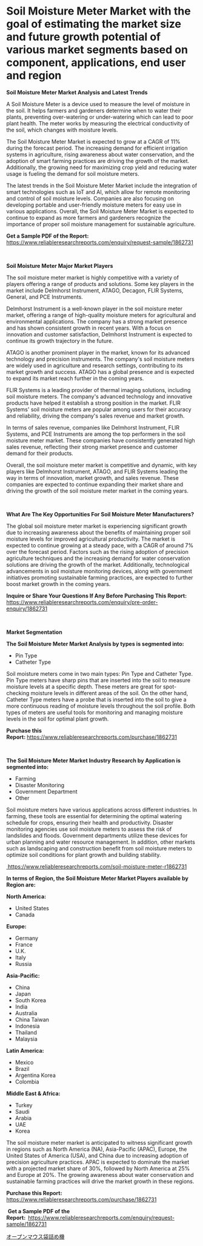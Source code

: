 <p><h1>Soil Moisture Meter Market with the goal of estimating the market size and future growth potential of various market segments based on component, applications, end user and region</h1></p><p><strong>Soil Moisture Meter Market Analysis and Latest Trends</strong></p>
<p><p>A Soil Moisture Meter is a device used to measure the level of moisture in the soil. It helps farmers and gardeners determine when to water their plants, preventing over-watering or under-watering which can lead to poor plant health. The meter works by measuring the electrical conductivity of the soil, which changes with moisture levels.</p><p>The Soil Moisture Meter Market is expected to grow at a CAGR of 11% during the forecast period. The increasing demand for efficient irrigation systems in agriculture, rising awareness about water conservation, and the adoption of smart farming practices are driving the growth of the market. Additionally, the growing need for maximizing crop yield and reducing water usage is fueling the demand for soil moisture meters.</p><p>The latest trends in the Soil Moisture Meter Market include the integration of smart technologies such as IoT and AI, which allow for remote monitoring and control of soil moisture levels. Companies are also focusing on developing portable and user-friendly moisture meters for easy use in various applications. Overall, the Soil Moisture Meter Market is expected to continue to expand as more farmers and gardeners recognize the importance of proper soil moisture management for sustainable agriculture.</p></p>
<p><strong>Get a Sample PDF of the Report:&nbsp;</strong> <a href="https://www.reliableresearchreports.com/enquiry/request-sample/1862731">https://www.reliableresearchreports.com/enquiry/request-sample/1862731</a></p>
<p>&nbsp;</p>
<p><strong>Soil Moisture Meter Major Market Players</strong></p>
<p><p>The soil moisture meter market is highly competitive with a variety of players offering a range of products and solutions. Some key players in the market include Delmhorst Instrument, ATAGO, Decagon, FLIR Systems, General, and PCE Instruments.</p><p>Delmhorst Instrument is a well-known player in the soil moisture meter market, offering a range of high-quality moisture meters for agricultural and environmental applications. The company has a strong market presence and has shown consistent growth in recent years. With a focus on innovation and customer satisfaction, Delmhorst Instrument is expected to continue its growth trajectory in the future.</p><p>ATAGO is another prominent player in the market, known for its advanced technology and precision instruments. The company's soil moisture meters are widely used in agriculture and research settings, contributing to its market growth and success. ATAGO has a global presence and is expected to expand its market reach further in the coming years.</p><p>FLIR Systems is a leading provider of thermal imaging solutions, including soil moisture meters. The company's advanced technology and innovative products have helped it establish a strong position in the market. FLIR Systems' soil moisture meters are popular among users for their accuracy and reliability, driving the company's sales revenue and market growth.</p><p>In terms of sales revenue, companies like Delmhorst Instrument, FLIR Systems, and PCE Instruments are among the top performers in the soil moisture meter market. These companies have consistently generated high sales revenue, reflecting their strong market presence and customer demand for their products.</p><p>Overall, the soil moisture meter market is competitive and dynamic, with key players like Delmhorst Instrument, ATAGO, and FLIR Systems leading the way in terms of innovation, market growth, and sales revenue. These companies are expected to continue expanding their market share and driving the growth of the soil moisture meter market in the coming years.</p></p>
<p>&nbsp;</p>
<p><strong>What Are The Key Opportunities For Soil Moisture Meter Manufacturers?</strong></p>
<p><p>The global soil moisture meter market is experiencing significant growth due to increasing awareness about the benefits of maintaining proper soil moisture levels for improved agricultural productivity. The market is expected to continue growing at a steady pace, with a CAGR of around 7% over the forecast period. Factors such as the rising adoption of precision agriculture techniques and the increasing demand for water conservation solutions are driving the growth of the market. Additionally, technological advancements in soil moisture monitoring devices, along with government initiatives promoting sustainable farming practices, are expected to further boost market growth in the coming years.</p></p>
<p><strong>Inquire or Share Your Questions If Any Before Purchasing This Report:</strong> <a href="https://www.reliableresearchreports.com/enquiry/pre-order-enquiry/1862731">https://www.reliableresearchreports.com/enquiry/pre-order-enquiry/1862731</a></p>
<p>&nbsp;</p>
<p><strong>Market Segmentation</strong></p>
<p><strong>The Soil Moisture Meter Market Analysis by types is segmented into:</strong></p>
<p><ul><li>Pin Type</li><li>Catheter Type</li></ul></p>
<p><p>Soil moisture meters come in two main types: Pin Type and Catheter Type. Pin Type meters have sharp pins that are inserted into the soil to measure moisture levels at a specific depth. These meters are great for spot-checking moisture levels in different areas of the soil. On the other hand, Catheter Type meters have a probe that is inserted into the soil to give a more continuous reading of moisture levels throughout the soil profile. Both types of meters are useful tools for monitoring and managing moisture levels in the soil for optimal plant growth.</p></p>
<p><strong>Purchase this Report:&nbsp;</strong><a href="https://www.reliableresearchreports.com/purchase/1862731">https://www.reliableresearchreports.com/purchase/1862731</a></p>
<p>&nbsp;</p>
<p><strong>The Soil Moisture Meter Market Industry Research by Application is segmented into:</strong></p>
<p><ul><li>Farming</li><li>Disaster Monitoring</li><li>Government Department</li><li>Other</li></ul></p>
<p><p>Soil moisture meters have various applications across different industries. In farming, these tools are essential for determining the optimal watering schedule for crops, ensuring their health and productivity. Disaster monitoring agencies use soil moisture meters to assess the risk of landslides and floods. Government departments utilize these devices for urban planning and water resource management. In addition, other markets such as landscaping and construction benefit from soil moisture meters to optimize soil conditions for plant growth and building stability.</p></p>
<p><a href="https://www.reliableresearchreports.com/soil-moisture-meter-r1862731">&nbsp;https://www.reliableresearchreports.com/soil-moisture-meter-r1862731</a></p>
<p><strong>In terms of Region, the Soil Moisture Meter Market Players available by Region are:</strong></p>
<p>
    <p> <strong> North America: </strong>
        <ul>
            <li>United States</li>
            <li>Canada</li>
        </ul>
        </p> 
    <p> <strong> Europe: </strong>
        <ul>
            <li>Germany</li>
            <li>France</li>
            <li>U.K.</li>
            <li>Italy</li>
            <li>Russia</li>
        </ul>
        </p> 
    <p> <strong> Asia-Pacific: </strong>
        <ul>
            <li>China</li>
            <li>Japan</li>
            <li>South Korea</li>
            <li>India</li>
            <li>Australia</li>
            <li>China Taiwan</li>
            <li>Indonesia</li>
            <li>Thailand</li>
            <li>Malaysia</li>
        </ul>
        </p> 
    <p> <strong> Latin America: </strong>
        <ul>
            <li>Mexico</li>
            <li>Brazil</li>
            <li>Argentina Korea</li>
            <li>Colombia</li>
        </ul>
        </p> 
    <p> <strong> Middle East & Africa: </strong>
        <ul>
            <li>Turkey</li>
            <li>Saudi</li>
            <li>Arabia</li>
            <li>UAE</li>
            <li>Korea</li>
        </ul>
    </p>
    </p>
<p><p>The soil moisture meter market is anticipated to witness significant growth in regions such as North America (NA), Asia-Pacific (APAC), Europe, the United States of America (USA), and China due to increasing adoption of precision agriculture practices. APAC is expected to dominate the market with a projected market share of 30%, followed by North America at 25% and Europe at 20%. The growing awareness about water conservation and sustainable farming practices will drive the market growth in these regions.</p></p>
<p><strong>Purchase this Report: </strong><a href="https://www.reliableresearchreports.com/purchase/1862731">https://www.reliableresearchreports.com/purchase/1862731</a></p>
<p>&nbsp;<strong>Get a Sample PDF of the Report:&nbsp;&nbsp;</strong><a href="https://www.reliableresearchreports.com/enquiry/request-sample/1862731">https://www.reliableresearchreports.com/enquiry/request-sample/1862731</a></p>
<p><strong></strong></p>
<p><p><a href="https://github.com/SarahFahey88/Market-Research-Report-List-1/blob/main/356668821718.md">オープンマウス袋詰め機</a></p></p>
